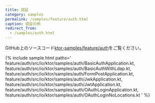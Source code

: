 ```yaml
---
title: 認証
category: samples
permalink: /samples/feature/auth.html
caption: 認証の例
redirect_from:
  - /samples/auth.html
---
```


GitHub上のソースコード[ktor-samples/feature/auth](https://github.com/ktorio/ktor-samples/tree/master/feature/auth)をご覧ください。

{% include sample.html paths='
    feature/auth/src/io/ktor/samples/auth/BasicAuthApplication.kt,
    feature/auth/src/io/ktor/samples/auth/BasicAuthWithLdap.kt,
    feature/auth/src/io/ktor/samples/auth/FormPostApplication.kt,
    feature/auth/src/io/ktor/samples/auth/JwkApplication.kt,
    feature/auth/src/io/ktor/samples/auth/JwtApplication.kt,
    feature/auth/src/io/ktor/samples/auth/OAuthLoginApplication.kt,
    feature/auth/src/io/ktor/samples/auth/OAuthLoginNoLocations.kt
' %}
